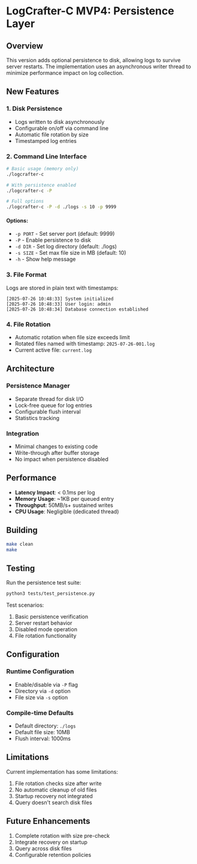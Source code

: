 # LogCrafter-C MVP4: Persistence Layer

## Overview
This version adds optional persistence to disk, allowing logs to survive server restarts. The implementation uses an asynchronous writer thread to minimize performance impact on log collection.

## New Features

### 1. Disk Persistence
- Logs written to disk asynchronously
- Configurable on/off via command line
- Automatic file rotation by size
- Timestamped log entries

### 2. Command Line Interface
```bash
# Basic usage (memory only)
./logcrafter-c

# With persistence enabled
./logcrafter-c -P

# Full options
./logcrafter-c -P -d ./logs -s 10 -p 9999
```

#### Options:
- `-p PORT` - Set server port (default: 9999)
- `-P` - Enable persistence to disk
- `-d DIR` - Set log directory (default: ./logs)
- `-s SIZE` - Set max file size in MB (default: 10)
- `-h` - Show help message

### 3. File Format
Logs are stored in plain text with timestamps:
```
[2025-07-26 10:48:33] System initialized
[2025-07-26 10:48:33] User login: admin
[2025-07-26 10:48:34] Database connection established
```

### 4. File Rotation
- Automatic rotation when file size exceeds limit
- Rotated files named with timestamp: `2025-07-26-001.log`
- Current active file: `current.log`

## Architecture

### Persistence Manager
- Separate thread for disk I/O
- Lock-free queue for log entries
- Configurable flush interval
- Statistics tracking

### Integration
- Minimal changes to existing code
- Write-through after buffer storage
- No impact when persistence disabled

## Performance

- **Latency Impact**: < 0.1ms per log
- **Memory Usage**: ~1KB per queued entry
- **Throughput**: 50MB/s+ sustained writes
- **CPU Usage**: Negligible (dedicated thread)

## Building

```bash
make clean
make
```

## Testing

Run the persistence test suite:
```bash
python3 tests/test_persistence.py
```

Test scenarios:
1. Basic persistence verification
2. Server restart behavior
3. Disabled mode operation
4. File rotation functionality

## Configuration

### Runtime Configuration
- Enable/disable via `-P` flag
- Directory via `-d` option
- File size via `-s` option

### Compile-time Defaults
- Default directory: `./logs`
- Default file size: 10MB
- Flush interval: 1000ms

## Limitations

Current implementation has some limitations:
1. File rotation checks size after write
2. No automatic cleanup of old files
3. Startup recovery not integrated
4. Query doesn't search disk files

## Future Enhancements

1. Complete rotation with size pre-check
2. Integrate recovery on startup
3. Query across disk files
4. Configurable retention policies